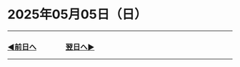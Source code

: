 # 2025年05月05日（日）

---

### [◀️前日へ](https://github.com/yuasys/chatty-journal/blob/main/2025/05/2025-05-04.md)&emsp;&emsp;&emsp;&emsp;[翌日へ▶️](https://github.com/yuasys/chatty-journal/blob/main/2025/05/2025-05-06.md)

---
